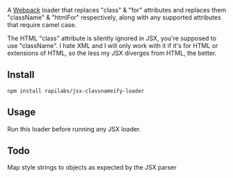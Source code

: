 A [Webpack](http://webpack.github.io/) loader that replaces "class" & "for" attributes and replaces them "className" & "htmlFor" respectively, along with any supported attributes that require camel case.

The HTML "class" attribute is silently ignored in JSX, you're supposed to use "className".
I hate XML and I will only work with it if it's for HTML or extensions of HTML,
so the less my JSX diverges from HTML, the better.

Install
-------

`npm install rapilabs/jsx-classnameify-loader`

Usage
-----

Run this loader before running any JSX loader.

Todo
----

Map style strings to objects as expected by the JSX parser
